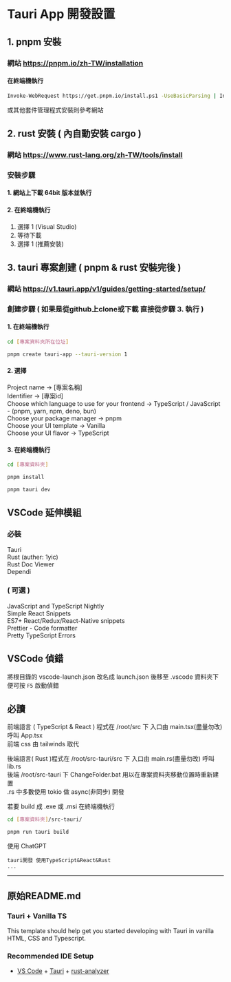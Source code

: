 # Tauri App 開發設置

## 1. pnpm 安裝

### 網站 <https://pnpm.io/zh-TW/installation>

#### 在終端機執行

```bash
Invoke-WebRequest https://get.pnpm.io/install.ps1 -UseBasicParsing | Invoke-Expression
```

或其他套件管理程式安裝則參考網站  

## 2. rust 安裝 ( 內自動安裝 cargo )

### 網站 <https://www.rust-lang.org/zh-TW/tools/install>

### 安裝步驟

#### 1. 網站上下載 64bit 版本並執行

#### 2. 在終端機執行

1. 選擇 1 (Visual Studio)
2. 等待下載
3. 選擇 1 (推薦安裝)

## 3. tauri 專案創建 ( pnpm & rust 安裝完後 )

### 網站 <https://v1.tauri.app/v1/guides/getting-started/setup/>

### 創建步驟 ( 如果是從github上clone或下載 直接從步驟 3. 執行 )

#### 1. 在終端機執行

```bash
cd [專案資料夾所在位址]
```

```bash
pnpm create tauri-app --tauri-version 1
```

#### 2. 選擇  

Project name -> [專案名稱]  
Identifier -> [專案id]  
Choose which language to use for your frontend -> TypeScript / JavaScript - (pnpm, yarn, npm, deno, bun)  
Choose your package manager -> pnpm  
Choose your UI template -> Vanilla  
Choose your UI flavor -> TypeScript  

#### 3. 在終端機執行

```bash
cd [專案資料夾]
```

```bash
pnpm install
```

```bash
pnpm tauri dev
```

## VSCode 延伸模組

### 必裝

Tauri  
Rust (auther: 1yic)  
Rust Doc Viewer  
Dependi  

### ( 可選 )

JavaScript and TypeScript Nightly  
Simple React Snippets  
ES7+ React/Redux/React-Native snippets  
Prettier - Code formatter  
Pretty TypeScript Errors  

## VSCode 偵錯

將根目錄的 vscode-launch.json 改名成 launch.json 後移至 .vscode 資料夾下便可按 `F5` 啟動偵錯  

## 必讀

前端語言 ( TypeScript & React ) 程式在 /root/src 下 入口由 main.tsx(盡量勿改) 呼叫 App.tsx  
前端 css 由 tailwinds 取代  

後端語言( Rust )程式在 /root/src-tauri/src 下 入口由 main.rs(盡量勿改) 呼叫 lib.rs  
後端 /root/src-tauri 下 ChangeFolder.bat 用以在專案資料夾移動位置時重新建置  
.rs 中多數使用 tokio 做 async(非同步) 開發  

若要 build 成 .exe 或 .msi 在終端機執行  

```bash
cd [專案資料夾]/src-tauri/
```

```bash
pnpm run tauri build
```

使用 ChatGPT  

```
tauri開發 使用TypeScript&React&Rust
...
```

*****

## 原始README.md

### Tauri + Vanilla TS

This template should help get you started developing with Tauri in vanilla HTML, CSS and Typescript.

### Recommended IDE Setup

- [VS Code](https://code.visualstudio.com/) + [Tauri](https://marketplace.visualstudio.com/items?itemName=tauri-apps.tauri-vscode) + [rust-analyzer](https://marketplace.visualstudio.com/items?itemName=rust-lang.rust-analyzer)
